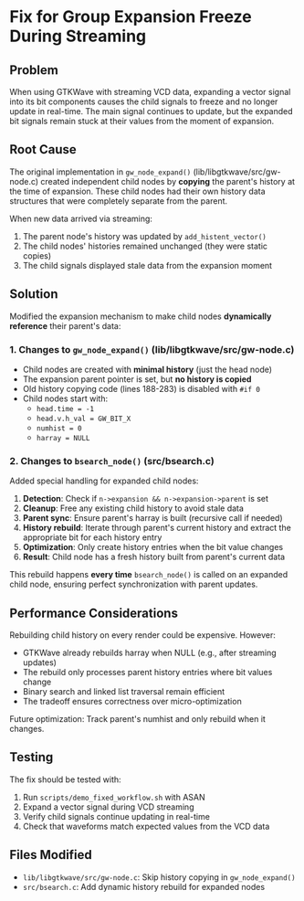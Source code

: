 # Fix for Group Expansion Freeze During Streaming

## Problem
When using GTKWave with streaming VCD data, expanding a vector signal into its bit components causes the child signals to freeze and no longer update in real-time. The main signal continues to update, but the expanded bit signals remain stuck at their values from the moment of expansion.

## Root Cause
The original implementation in `gw_node_expand()` (lib/libgtkwave/src/gw-node.c) created independent child nodes by **copying** the parent's history at the time of expansion. These child nodes had their own history data structures that were completely separate from the parent.

When new data arrived via streaming:
1. The parent node's history was updated by `add_histent_vector()` 
2. The child nodes' histories remained unchanged (they were static copies)
3. The child signals displayed stale data from the expansion moment

## Solution
Modified the expansion mechanism to make child nodes **dynamically reference** their parent's data:

### 1. Changes to `gw_node_expand()` (lib/libgtkwave/src/gw-node.c)
- Child nodes are created with **minimal history** (just the head node)
- The expansion parent pointer is set, but **no history is copied**
- Old history copying code (lines 188-283) is disabled with `#if 0`
- Child nodes start with:
  - `head.time = -1`
  - `head.v.h_val = GW_BIT_X` 
  - `numhist = 0`
  - `harray = NULL`

### 2. Changes to `bsearch_node()` (src/bsearch.c)
Added special handling for expanded child nodes:

1. **Detection**: Check if `n->expansion && n->expansion->parent` is set
2. **Cleanup**: Free any existing child history to avoid stale data
3. **Parent sync**: Ensure parent's harray is built (recursive call if needed)
4. **History rebuild**: Iterate through parent's current history and extract the appropriate bit for each history entry
5. **Optimization**: Only create history entries when the bit value changes
6. **Result**: Child node has a fresh history built from parent's current data

This rebuild happens **every time** `bsearch_node()` is called on an expanded child node, ensuring perfect synchronization with parent updates.

## Performance Considerations
Rebuilding child history on every render could be expensive. However:
- GTKWave already rebuilds harray when NULL (e.g., after streaming updates)
- The rebuild only processes parent history entries where bit values change
- Binary search and linked list traversal remain efficient
- The tradeoff ensures correctness over micro-optimization

Future optimization: Track parent's numhist and only rebuild when it changes.

## Testing
The fix should be tested with:
1. Run `scripts/demo_fixed_workflow.sh` with ASAN
2. Expand a vector signal during VCD streaming
3. Verify child signals continue updating in real-time
4. Check that waveforms match expected values from the VCD data

## Files Modified
- `lib/libgtkwave/src/gw-node.c`: Skip history copying in `gw_node_expand()`
- `src/bsearch.c`: Add dynamic history rebuild for expanded nodes
